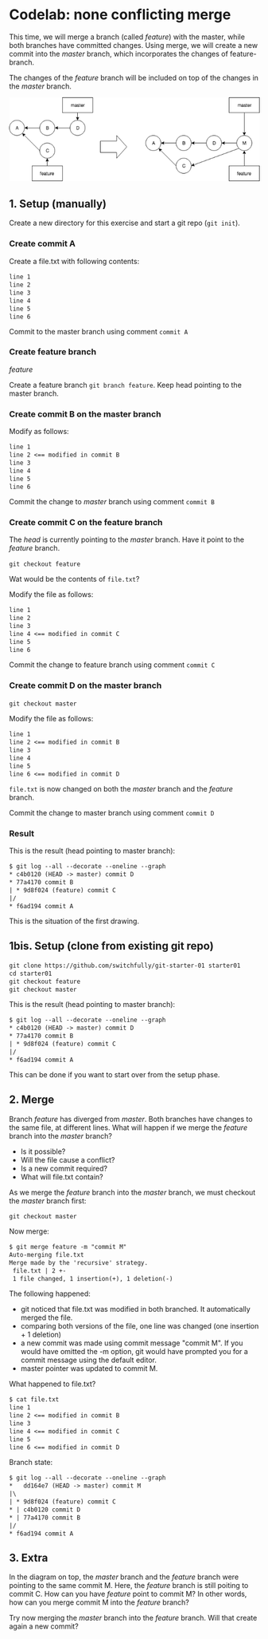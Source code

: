 # Codelab: none conflicting merge

This time, we will merge a branch (called *feature*) with the master, while both branches have committed changes.
Using merge, we will create a new commit into the *master* branch, which incorporates the changes of feature-branch.

The changes of the *feature* branch will be included on top of the changes in the *master* branch.

![non conflicting merge](git-merge-with-commit.png "Non conflicting merge")


## 1. Setup (manually)
Create a new directory for this exercise and start a git repo (`git init`).

### Create commit A
Create a file.txt with following contents:
```
line 1
line 2
line 3
line 4
line 5
line 6
```

Commit to the master branch using comment `commit A`

### Create feature branch
*feature*

Create a feature branch `git branch feature`. Keep head pointing to the master branch.

### Create commit B on the master branch

Modify as follows:

```
line 1
line 2 <== modified in commit B
line 3
line 4
line 5
line 6
```

Commit the change to *master* branch using comment `commit B`

### Create commit C on the feature branch

The *head* is currently pointing to the *master* branch. Have it point to the *feature* branch.

`git checkout feature`

Wat would be the contents of `file.txt`?

Modify the file as follows:

```
line 1
line 2
line 3
line 4 <== modified in commit C
line 5
line 6
```

Commit the change to feature branch using comment `commit C`

### Create commit D on the master branch

`git checkout master`

Modify the file as follows:

```
line 1
line 2 <== modified in commit B
line 3
line 4
line 5
line 6 <== modified in commit D
```

`file.txt` is now changed on both the *master* branch and the *feature* branch.

Commit the change to master branch using comment `commit D`

### Result

This is the result (head pointing to master branch):

```
$ git log --all --decorate --oneline --graph
* c4b0120 (HEAD -> master) commit D
* 77a4170 commit B
| * 9d8f024 (feature) commit C
|/  
* f6ad194 commit A
```

This is the situation of the first drawing.

## 1bis. Setup (clone from existing git repo)

```
git clone https://github.com/switchfully/git-starter-01 starter01
cd starter01
git checkout feature
git checkout master
```

This is the result (head pointing to master branch):

```
$ git log --all --decorate --oneline --graph
* c4b0120 (HEAD -> master) commit D
* 77a4170 commit B
| * 9d8f024 (feature) commit C
|/  
* f6ad194 commit A
```

This can be done if you want to start over from the setup phase.

## 2. Merge

Branch *feature* has diverged from *master*. Both branches have changes to the same file, at different lines.
What will happen if we merge the *feature* branch into the *master* branch? 
* Is it possible?
* Will the file cause a conflict?
* Is a new commit required?
* What will file.txt contain?

As we merge the *feature* branch into the *master* branch, we must checkout the *master* branch first:

```
git checkout master
```

Now merge:

```
$ git merge feature -m "commit M"
Auto-merging file.txt
Merge made by the 'recursive' strategy.
 file.txt | 2 +-
 1 file changed, 1 insertion(+), 1 deletion(-)
```

The following happened:
* git noticed that file.txt was modified in both branched. It automatically merged the file.
* comparing both versions of the file, one line was changed (one insertion + 1 deletion)
* a new commit was made using commit message "commit M". If you would have omitted the -m option, git would have prompted
you for a commit message using the default editor.
* master pointer was updated to commit M.

What happened to file.txt?

```
$ cat file.txt
line 1
line 2 <== modified in commit B
line 3
line 4 <== modified in commit C
line 5
line 6 <== modified in commit D
```

Branch state:
```
$ git log --all --decorate --oneline --graph
*   dd164e7 (HEAD -> master) commit M
|\  
| * 9d8f024 (feature) commit C
* | c4b0120 commit D
* | 77a4170 commit B
|/  
* f6ad194 commit A
```

## 3. Extra

In the diagram on top, the *master* branch and the *feature* branch were pointing to the same commit M.
Here, the *feature* branch is still poiting to commit C. How can you have *feature* point to commit M?
In other words, how can you merge commit M into the  *feature* branch?

Try now merging the *master* branch into the *feature* branch. Will that create again a new commit?
